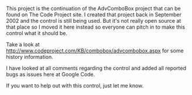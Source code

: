 This project is the continuation of the AdvComboBox project that can be found on The Code Project site.
I created that project back in September 2002 and the control is still being used. But it's not really open source at that place so I moved it here instead so everyone can pitch in to make this control what it should be.

Take a look at http://www.codeproject.com/KB/combobox/advcombobox.aspx for some history information.

I have looked at all comments regarding the control and added all reported bugs as issues here at Google Code.

If you want to help out with this control, just let me know.